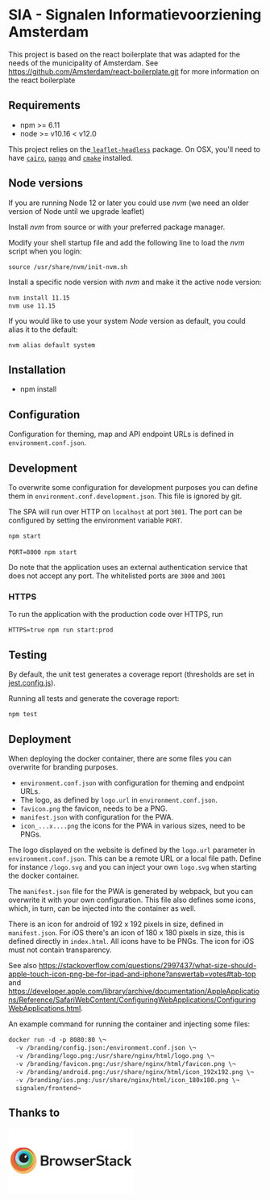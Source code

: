 
# SIA - Signalen Informatievoorziening Amsterdam

This project is based on the react boilerplate that was adapted for the needs of the municipality of Amsterdam.
See https://github.com/Amsterdam/react-boilerplate.git for more information on the react boilerplate

## Requirements

  -  npm >= 6.11
  -  node >= v10.16 < v12.0

This project relies on the[ `leaflet-headless`](https://www.npmjs.com/package/leaflet-headless) package. On OSX, you'll need to have [`cairo`](https://formulae.brew.sh/formula/cairo), [`pango`](https://formulae.brew.sh/formula/pango) and [`cmake`](https://formulae.brew.sh/formula/cmake) installed.

## Node versions

If you are running Node 12 or later you could use *nvm* (we need an older version of Node until we upgrade leaflet)

Install *nvm* from source or with your preferred package manager.

Modify your shell startup file and add the following line to load the *nvm* script when you login:

    source /usr/share/nvm/init-nvm.sh

Install a specific node version with *nvm* and make it the active node version:

    nvm install 11.15
    nvm use 11.15

If you would like to use your system *Node* version as default, you could alias it to the default:

    nvm alias default system

## Installation

  -  npm install

## Configuration

Configuration for theming, map and API endpoint URLs is defined in
`environment.conf.json`.

## Development

To overwrite some configuration for development purposes you can define them in
`environment.conf.development.json`. This file is ignored by git.

The SPA will run over HTTP on `localhost` at port `3001`. The port can be configured by setting the environment variable `PORT`.

    npm start

    PORT=8000 npm start

Do note that the application uses an external authentication service that does not accept any port. The whitelisted ports are `3000` and `3001`

### HTTPS

To run the application with the production code over HTTPS, run

    HTTPS=true npm run start:prod

## Testing

By default, the unit test generates a coverage report (thresholds are set in [jest.config.js](./jest.config.js)).

Running all tests and generate the coverage report:

    npm test

## Deployment

When deploying the docker container, there are some files you can overwrite for
branding purposes.

- `environment.conf.json` with configuration for theming and endpoint URLs.
- The logo, as defined by `logo.url` in `environment.conf.json`.
- `favicon.png` the favicon, needs to be a PNG.
- `manifest.json` with configuration for the PWA.
- `icon_...x....png` the icons for the PWA in various sizes, need to be PNGs.

The logo displayed on the website is defined by the `logo.url` parameter in
`environment.conf.json`. This can be a remote URL or a local file path. Define
for instance `/logo.svg` and you can inject your own `logo.svg` when starting
the docker container.

The `manifest.json` file for the PWA is generated by webpack, but you can
overwrite it with your own configuration. This file also defines some icons,
which, in turn, can be injected into the container as well.

There is an icon for android of 192 x 192 pixels in size, defined in
`manifest.json`. For iOS there's an icon of 180 x 180 pixels in size, this is
defined directly in `index.html`. All icons have to be PNGs. The icon for iOS
must not contain transparency.

See also
https://stackoverflow.com/questions/2997437/what-size-should-apple-touch-icon-png-be-for-ipad-and-iphone?answertab=votes#tab-top
and
https://developer.apple.com/library/archive/documentation/AppleApplications/Reference/SafariWebContent/ConfiguringWebApplications/ConfiguringWebApplications.html.

An example command for running the container and injecting some files:

    docker run -d -p 8080:80 \¬
      -v /branding/config.json:/environment.conf.json \¬
      -v /branding/logo.png:/usr/share/nginx/html/logo.png \¬
      -v /branding/favicon.png:/usr/share/nginx/html/favicon.png \¬
      -v /branding/android.png:/usr/share/nginx/html/icon_192x192.png \¬
      -v /branding/ios.png:/usr/share/nginx/html/icon_180x180.png \¬
      signalen/frontend¬

## Thanks to
<a href="http://browserstack.com/"><img src="src/images/browserstack-logo-600x315.png" height="130" alt="BrowserStack Logo" /></a>
